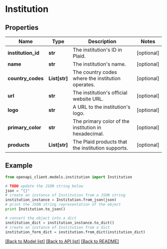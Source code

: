 # Institution


## Properties

Name | Type | Description | Notes
------------ | ------------- | ------------- | -------------
**institution_id** | **str** | The institution&#39;s ID in Plaid. | [optional] 
**name** | **str** | The institution&#39;s name. | [optional] 
**country_codes** | **List[str]** | The country codes where the institution operates. | [optional] 
**url** | **str** | The institution&#39;s official website URL. | [optional] 
**logo** | **str** | A URL to the institution&#39;s logo. | [optional] 
**primary_color** | **str** | The primary color of the institution in hexadecimal. | [optional] 
**products** | **List[str]** | The Plaid products that the institution supports. | [optional] 

## Example

```python
from openapi_client.models.institution import Institution

# TODO update the JSON string below
json = "{}"
# create an instance of Institution from a JSON string
institution_instance = Institution.from_json(json)
# print the JSON string representation of the object
print Institution.to_json()

# convert the object into a dict
institution_dict = institution_instance.to_dict()
# create an instance of Institution from a dict
institution_form_dict = institution.from_dict(institution_dict)
```
[[Back to Model list]](../README.md#documentation-for-models) [[Back to API list]](../README.md#documentation-for-api-endpoints) [[Back to README]](../README.md)


